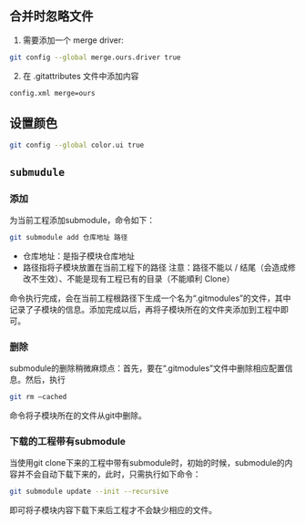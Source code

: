 ## 合并时忽略文件

1. 需要添加一个 merge driver:

```sh
git config --global merge.ours.driver true
```

2. 在 .gitattributes 文件中添加内容

```
config.xml merge=ours
```



## 设置颜色

```sh
git config --global color.ui true
```





## `submudule`

### **添加**

为当前工程添加submodule，命令如下：

```sh
git submodule add 仓库地址 路径
```

* 仓库地址：是指子模块仓库地址
* 路径指将子模块放置在当前工程下的路径    注意：路径不能以 / 结尾（会造成修改不生效）、不能是现有工程已有的目录（不能順利 Clone）

命令执行完成，会在当前工程根路径下生成一个名为“.gitmodules”的文件，其中记录了子模块的信息。添加完成以后，再将子模块所在的文件夹添加到工程中即可。

### **删除**

submodule的删除稍微麻烦点：首先，要在“.gitmodules”文件中删除相应配置信息。然后，执行

```sh
git rm –cached
```

命令将子模块所在的文件从git中删除。

### **下载的工程带有submodule**

当使用git clone下来的工程中带有submodule时，初始的时候，submodule的内容并不会自动下载下来的，此时，只需执行如下命令：

```sh
git submodule update --init --recursive
```

即可将子模块内容下载下来后工程才不会缺少相应的文件。

